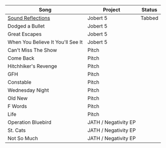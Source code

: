 
| Song | Project | Status |
|------|---------|--------|
| [Sound Reflections](https://github.com/johnsug/tabs/blob/master/sound_reflections.md) | Jobert 5 | Tabbed |
| Dodged a Bullet | Jobert 5 |  |
| Great Escapes | Jobert 5 |  |
| When You Believe It You'll See It | Jobert 5 |  |
| Can't Miss The Show | Pitch |  |
| Come Back | Pitch |  |
| Hitchhiker's Revenge | Pitch |  |
| GFH | Pitch |  |
| Constable | Pitch |  |
| Wednesday Night | Pitch |  |
| Old New | Pitch |  |
| F Words | Pitch |  |
| Life | Pitch |  |
| Operation Bluebird | JATH / Negativity EP  |  |
| St. Cats | JATH / Negativity EP |  |
| Not So Much | JATH / Negativity EP |  |

